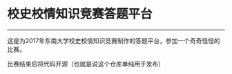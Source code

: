 # 校史校情知识竞赛答题平台
--------------------------------
这是为2017年东南大学校史校情知识竞赛制作的答题平台，参加一个奇奇怪怪的比赛。


比赛结束后将代码开源（也就是说这个仓库单纯用于发布）


